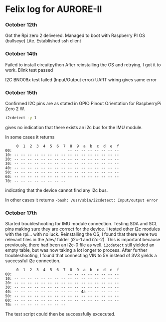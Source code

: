 # Felix log for AURORE-II

### October 12th
Got the Rpi zero 2 delivered. Managed to boot with Raspberry PI OS (bullseye) Lite. Established ssh client

### October 14th
Failed to install circuitpython
After reinstalling the OS and retrying, I got it to work.
Blink test passed

I2C BNO08x test failed (Input/Output error)
UART wiring gives same error

### October 15th
Confirmed I2C pins are as stated in GPIO Pinout Orientation for RaspberryPi Zero 2 W.
```bash
i2cdetect -y 1
```
gives no indication that there exists an i2c bus for the IMU module.

In some cases it returns  
```
     0  1  2  3  4  5  6  7  8  9  a  b  c  d  e  f  
00:                         -- -- -- -- -- -- -- --  
10: -- -- -- -- -- -- -- -- -- -- -- -- -- -- -- --  
20: -- -- -- -- -- -- -- -- -- -- -- -- -- -- -- --  
30: -- -- -- -- -- -- -- -- -- -- -- -- -- -- -- --  
40: -- -- -- -- -- -- -- -- -- -- -- -- -- -- -- --  
50: -- -- -- -- -- -- -- -- -- -- -- -- -- -- -- --  
60: -- -- -- -- -- -- -- -- -- -- -- -- -- -- -- --  
70: -- -- -- -- -- -- -- --  
```
indicating that the device cannot find any i2c bus.

In other cases it returns
`
-bash: /usr/sbin/i2cdetect: Input/output error
`

### October 17th
Started troubleshooting for IMU module connection.
Testing SDA and SCL pins making sure they are correct for the device.
I tested other i2c modules with the rpi... with no luck.
Reinstalling the OS, I found that there were two relevant files in the /dev/ folder (i2c-1 and i2c-2). This is important because previously, there had been an i2c-0 file as well.
`i2cdetect` still yielded an empty table, but was now taking a lot longer to process.
After further troubleshooting, I found that connecting VIN to 5V instead of 3V3 yields a successful i2c connection.
```
     0  1  2  3  4  5  6  7  8  9  a  b  c  d  e  f
00:                         -- -- -- -- -- -- -- --
10: -- -- -- -- -- -- -- -- -- -- -- -- -- -- -- --
20: -- -- -- -- -- -- -- -- -- -- -- -- -- -- -- --
30: -- -- -- -- -- -- -- -- -- -- -- -- -- -- -- --
40: -- -- -- -- -- -- -- -- -- -- 4a -- -- -- -- --
50: -- -- -- -- -- -- -- -- -- -- -- -- -- -- -- --
60: -- -- -- -- -- -- -- -- -- -- -- -- -- -- -- --
70: -- -- -- -- -- -- -- --
```
The test script could then be successfully excecuted.
